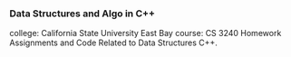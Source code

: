 ### Data Structures and Algo in C++ </b>
college: California State University East Bay </b> 
course: CS 3240 </b>
Homework Assignments and Code Related to Data Structures C++.
